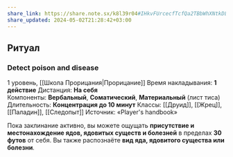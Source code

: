 ```yaml
---
share_link: https://share.note.sx/k8l39r04#IHkvFUrcecfTcfQa2TBbWhXNtkDLmCXPslYRcD2WuN4
share_updated: 2024-05-02T21:28:42+03:00
---
```

## Ритуал
### Detect poison and disease
1 уровень, [[Школа Прорицания|Прорицание]]
Время накладывания: **1 действие**
Дистанция: **На себя**
Компоненты: **Вербальный**, **Соматический**, **Материальный** (лист тиса)
Длительность: **Концентрация до 10 минут**
Классы: [[Друид]], [[Жрец]], [[Паладин]], [[Следопыт]]
Источник: «Player's handbook»

Пока заклинание активно, вы можете ощущать **присутствие и местонахождение ядов, ядовитых существ и болезней** в пределах **30 футов** от себя. Вы также распознаёте **вид яда, ядовитого существа или болезни**.